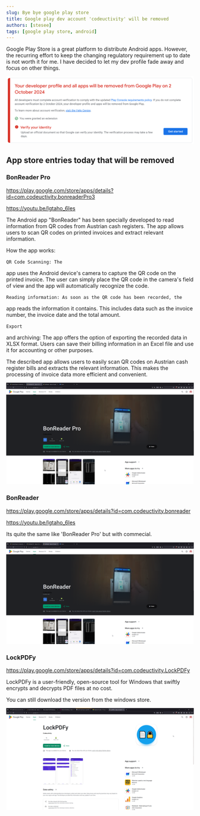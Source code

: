```yaml
---
slug: Bye bye google play store
title: Google play dev account 'codeuctivity' will be removed
authors: [stesee]
tags: [google play store, android]
---
```


Google Play Store is a great platform to distribute Android apps. However, the recurring effort to keep the changing regulatory requirement up to date is not worth it for me. I have decided to let my dev profile fade away and focus on other things.

![1725277366437](image/index/1725277366437.png)

## App store entries today that will be removed

### BonReader Pro

https://play.google.com/store/apps/details?id=com.codeuctivity.bonreaderPro3

https://youtu.be/Igtaho_6Ies

The Android app "BonReader" has been specially developed to read
information from QR codes from Austrian cash registers. The app allows
users to scan QR codes on printed invoices and extract relevant
information.

How the app works:

    QR Code Scanning: The
app uses the Android device's camera to capture the QR code on the
printed invoice. The user can simply place the QR code in the camera's
field of view and the app will automatically recognize the code.

    Reading information: As soon as the QR code has been recorded, the
app reads the information it contains. This includes data such as the
invoice number, the invoice date and the total amount.

    Export
 and archiving: The app offers the option of exporting the recorded data
 in XLSX format. Users can save their billing information in an Excel
file and use it for accounting or other purposes.

The described
app allows users to easily scan QR codes on Austrian cash register bills
 and extracts the relevant information. This makes the processing of
invoice data more efficient and convenient.

![1725277040905](image/index/1725277040905.png)


### BonReader

https://play.google.com/store/apps/details?id=com.codeuctivity.bonreader

https://youtu.be/Igtaho_6Ies

Its quite the same like 'BonReader Pro' but with commecial.

![1725277056034](image/index/1725277056034.png)

### LockPDFy

https://play.google.com/store/apps/details?id=com.codeuctivity.LockPDFy

LockPDFy is a user-friendly, open-source tool for Windows that swiftly encrypts and decrypts PDF files at no cost.

You can still download the version from the windows store.

![1725277048754](image/index/1725277048754.png)
